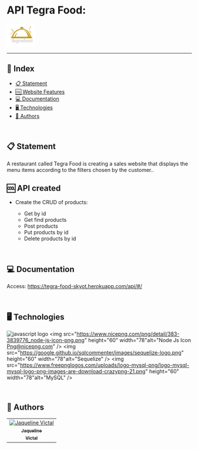 # API Tegra Food:
<p><img alt="logo" height="64" src="./img/LogoLaranja.png"></p>

<hr>

## 📕 Index
- [📋 Statement](#statement)
- [:cool: Website Features](#website--features)
- [:computer: Documentation](#Documentation)
- [🖥 Technologies](#technologies)
- [📝 Authors](#authors) 

<br>

## 📋 Statement

<p align="left">  A restaurant called Tegra Food is creating a sales website that displays the menu items according to the filters chosen by the customer.. </p>



## :cool: API created
* Create the CRUD of products:

	<ul>
	<li>Get by id</li>
	<li>Get find products</li>
	<li>Post products</li>
	<li>Put products by id</li>
	<li>Delete products by id</li>
	</ul>

<br>

## :computer: Documentation

Access: https://tegra-food-skyot.herokuapp.com/api/#/



<br>


## 🖥 Technologies

<img src="https://cdn.jsdelivr.net/gh/devicons/devicon/icons/javascript/javascript-original.svg" height="60" width="78" alt="javascript logo"  /> <img src="https://www.nicepng.com/png/detail/383-3839776_node-js-icon-png.png" height="60" width="78"alt="Node Js Icon Png@nicepng.com"  />
<img src="https://google.github.io/sqlcommenter/images/sequelize-logo.png" height="60" width="78"alt="Sequelize"  /> <img src="https://www.freepnglogos.com/uploads/logo-mysql-png/logo-mysql-mysql-logo-png-images-are-download-crazypng-21.png" height="60" width="78"alt="MySQL"  />


<br>

## 📝 Authors

<table>
	<tr>
		<td align="center">
			<a href="https://github.com/JaquelineVictal">
				<img
					width="100px"
					height="auto"
					src="https://github.com/JaquelineVictal.png"
					alt="Jaqueline Victal"
				/>
				<br />
				<sub>
					<b>Jaqueline<br>Victal</b>
				</sub>
			</a>
		</td>
</table>
